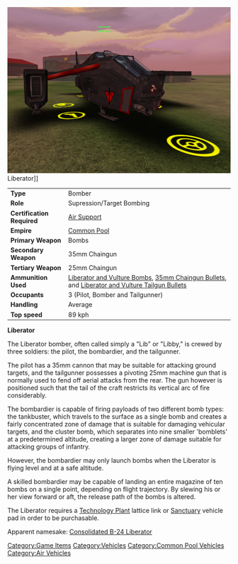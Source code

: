 ![](images/LiberatorPicture.jpg "fig:LiberatorPicture.jpg") Liberator\]\]

|                            |                                                                                                                                                                                                                                          |
| -------------------------- | ---------------------------------------------------------------------------------------------------------------------------------------------------------------------------------------------------------------------------------------- |
| **Type**                   | Bomber                                                                                                                                                                                                                                   |
| **Role**                   | Supression/Target Bombing                                                                                                                                                                                                                |
| **Certification Required** | [Air Support](Air_Support.md)                                                                                                                                                                                                 |
| **Empire**                 | [Common Pool](Common_Pool.md)                                                                                                                                                                                                 |
| **Primary Weapon**         | Bombs                                                                                                                                                                                                                                    |
| **Secondary Weapon**       | 35mm Chaingun                                                                                                                                                                                                                            |
| **Tertiary Weapon**        | 25mm Chaingun                                                                                                                                                                                                                            |
| **Ammunition Used**        | [Liberator and Vulture Bombs](Liberator_and_Vulture_Bombs.md), [35mm Chaingun Bullets](35mm_Chaingun_Bullets.md), and [Liberator and Vulture Tailgun Bullets](Liberator_and_Vulture_Tailgun_Bullets.md) |
| **Occupants**              | 3 (Pilot, Bomber and Tailgunner)                                                                                                                                                                                                         |
| **Handling**               | Average                                                                                                                                                                                                                                  |
| **Top speed**              | 89 kph                                                                                                                                                                                                                                   |

**Liberator**

The Liberator bomber, often called simply a "Lib" or "Libby," is crewed
by three soldiers: the pilot, the bombardier, and the tailgunner.

The pilot has a 35mm cannon that may be suitable for attacking ground
targets, and the tailgunner possesses a pivoting 25mm machine gun that
is normally used to fend off aerial attacks from the rear. The gun
however is positioned such that the tail of the craft restricts its
vertical arc of fire considerably.

The bombardier is capable of firing payloads of two different bomb
types: the tankbuster, which travels to the surface as a single bomb and
creates a fairly concentrated zone of damage that is suitable for
damaging vehicular targets, and the cluster bomb, which separates into
nine smaller 'bomblets' at a predetermined altitude, creating a larger
zone of damage suitable for attacking groups of infantry.

However, the bombardier may only launch bombs when the Liberator is
flying level and at a safe altitude.

A skilled bombardier may be capable of landing an entire magazine of ten
bombs on a single point, depending on flight trajectory. By slewing his
or her view forward or aft, the release path of the bombs is altered.

The Liberator requires a [Technology Plant](Technology_Plant.md)
lattice link or [Sanctuary](Sanctuary.md) vehicle pad in order
to be purchasable.

Apparent namesake: [Consolidated B-24
Liberator](http://en.wikipedia.org/wiki/B-24_Liberator)

[Category:Game Items](Category:Game_Items.md)
[Category:Vehicles](Category:Vehicles.md) [Category:Common Pool
Vehicles](Category:Common_Pool_Vehicles.md) [Category:Air
Vehicles](Category:Air_Vehicles.md)
